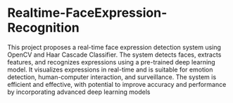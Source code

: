 # Realtime-FaceExpression-Recognition
This project proposes a real-time face expression detection system using 
OpenCV and Haar Cascade Classifier. The system detects faces, extracts 
features, and recognizes expressions using a pre-trained deep learning model. 
It visualizes expressions in real-time and is suitable for emotion detection, 
human-computer interaction, and surveillance. The system is efficient and 
effective, with potential to improve accuracy and performance by incorporating 
advanced deep learning models
